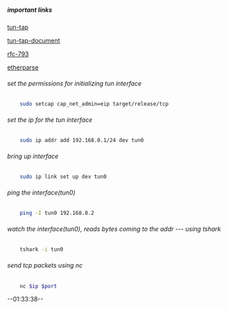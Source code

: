 ##### important links
[tun-tap](https://docs.rs/tun-tap/latest/tun_tap/)

[tun-tap-document](https://www.kernel.org/doc/Documentation/networking/tuntap.txt)

[rfc-793](https://datatracker.ietf.org/doc/html/rfc793)

[etherparse](https://github.com/JulianSchmid/etherparse)

###### set the permissions for initializing tun interface
``` bash 
    sudo setcap cap_net_admin=eip target/release/tcp
```

###### set the ip for the tun interface
``` bash 
    sudo ip addr add 192.168.0.1/24 dev tun0
```

###### bring up interface 
``` bash 
    sudo ip link set up dev tun0
```

###### ping the interface(tun0) 
``` bash 
    ping -I tun0 192.168.0.2
```

###### watch the interface(tun0), reads bytes coming to the addr --- using tshark 
``` bash 
    tshark -i tun0
```
###### send tcp packets using nc 
``` bash 
    nc $ip $port
```

--01:33:38--
